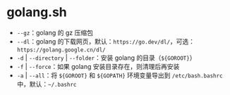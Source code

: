 # golang.sh
* ```--gz```：golang 的 gz 压缩包
* ```--dl```：golang 的下载网页，默认：```https://go.dev/dl/```，可选：```https://golang.google.cn/dl/```
* ```-d``` | ```--directory``` | ```--folder```：安装 golang 的目录（```${GOROOT}```）
* ```-f``` | ```--force```：如果 golang 安装目录存在，则清理后再安装
* ```-a``` | ```--all```：将 ```${GOROOT}``` 和 ```${GOPATH}``` 环境变量导出到 ```/etc/bash.bashrc``` 中，默认：```~/.bashrc```
